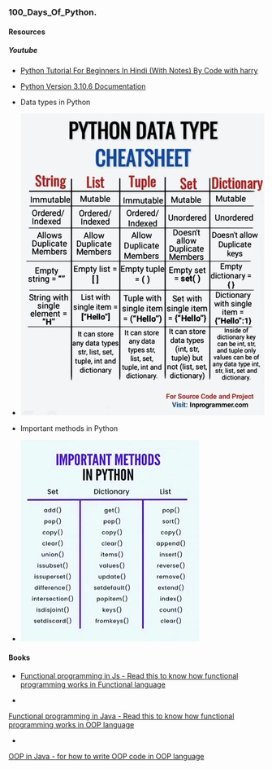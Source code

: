 ### 100_Days_Of_Python.

#### Resources

##### Youtube

- <a href="https://www.youtube.com/watch?v=gfDE2a7MKjA&t=312s">
  Python Tutorial For Beginners In Hindi (With Notes) By Code with harry
  </a>

- <a href="https://docs.python.org/3.10/tutorial/index.html">Python Version 3.10.6 Documentation</a>

* <p>Data types in Python</p>
* <img src="./assets/images/python-data-types.jpg"/>

* <p>Important methods in Python</p>
* <img src="./assets/images/important-methods-in-python.PNG"/>

#### Books
* <a href="https://github.com/AlFahimBinFaruk/100_Days_Of_Python/blob/main/assets/Books/Functional%20Programming%20in%20JavaScript_%20How%20to%20improve%20your%20JavaScript%20programs%20using%20functional%20techniques%20(%20PDFDrive%20).pdf">Functional programming in Js - Read this to know how functional programming works in Functional language
</a>

* <a href="https://github.com/AlFahimBinFaruk/100_Days_Of_Python/blob/main/assets/Books/Functional%20Programming%20in%20Java_%20How%20functional%20techniques%20improve%20your%20Java%20programs%20(%20PDFDrive%20).pdf">
Functional programming in Java - Read this to know how functional programming works in OOP language
</a>

* <a href="https://github.com/AlFahimBinFaruk/100_Days_Of_Python/blob/main/assets/Books/oop%20in%20java%20c.thomas%20wu%20-%20read%20this%20book%20to%20know%20about%20OOP%20in%20Depth.pdf">
OOP in Java - for how to write OOP code in OOP language
</a>